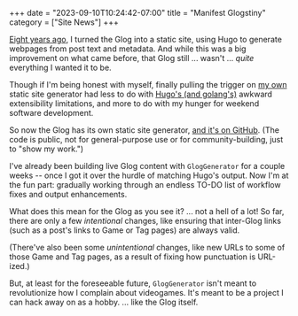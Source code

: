 +++
date = "2023-09-10T10:24:42-07:00"
title = "Manifest Glogstiny"
category = ["Site News"]
+++

[Eight years ago]($SiteBaseURL$2015/10/24/glog-now-with-100-less-server-execution/), I turned the Glog into a static site, using Hugo to generate webpages from post text and metadata.  And while this was a big improvement on what came before, that Glog still ... wasn't ... <i>quite</i> everything I wanted it to be.

Though if I'm being honest with myself, finally pulling the trigger on <a href="https://knowyourmeme.com/memes/im-going-to-build-my-own-theme-park-with-blackjack-and-hookers">my own</a> static site generator had less to do with <a href="https://gohugo.io/templates/introduction/">Hugo's (and golang's)</a> awkward extensibility limitations, and more to do with my hunger for weekend software development.

So now the Glog has its own static site generator, <a href="https://github.com/tsuereth/glog">and it's on GitHub</a>.  (The code is public, not for general-purpose use or for community-building, just to "show my work.")

I've already been building live Glog content with `GlogGenerator` for a couple weeks -- once I got it over the hurdle of matching Hugo's output.  Now I'm at the fun part: gradually working through an endless TO-DO list of workflow fixes and output enhancements.

What does this mean for the Glog as you see it?  ... not a hell of a lot!  So far, there are only a few <i>intentional</i> changes, like ensuring that inter-Glog links (such as a post's links to Game or Tag pages) are always valid.

(There've also been some <i>unintentional</i> changes, like new URLs to some of those Game and Tag pages, as a result of fixing how punctuation is URL-ized.)

But, at least for the foreseeable future, `GlogGenerator` isn't meant to revolutionize how I complain about videogames.  It's meant to be a project I can hack away on as a hobby.  ... like the Glog itself.
